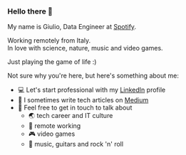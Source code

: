 
### Hello there 👋

My name is Giulio, Data Engineer at [Spotify](https://open.spotify.com/).

Working remotely from Italy.
<br>
In love with science, nature, music and video games. 

Just playing the game of life :)
<br>

Not sure why you're here, but here's something about me:

- 💻 Let's start professional with my [LinkedIn](https://www.linkedin.com/in/giuliomazzeo/) profile
- 📝 I sometimes write tech articles on [Medium](https://medium.com/@giuliomazzeo)
- 💬 Feel free to get in touch to talk about
  - 🌏 tech career and IT culture
  - 🏡 remote working
  - 🎮 video games
  - 🎵 music, guitars and rock 'n' roll 

<!--
**gumaz/gumaz** is a ✨ _special_ ✨ repository because its `README.md` (this file) appears on your GitHub profile.

Here are some ideas to get you started:

- 🔭 I’m currently working on ...
- 🌱 I’m currently learning ...
- 👯 I’m looking to collaborate on ...
- 🤔 I’m looking for help with ...
- 💬 Ask me about ...
- 📫 How to reach me: ...
- 😄 Pronouns: ...
- ⚡ Fun fact: ...
-->
